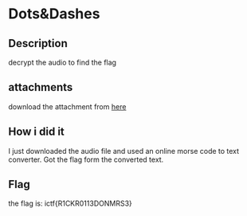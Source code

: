 # Dots&Dashes
## Description
decrypt the audio to find the flag
## attachments
download the attachment from [here](https://traboda-arena-36.s3.amazonaws.com/files/attachments/challenge1_e179927c-07a4-4b3a-9e37-60518c1d00e8.mp3?X-Amz-Algorithm=AWS4-HMAC-SHA256&X-Amz-Credential=AKIA6GUFVMV6HO3NYL6Z%2F20220629%2Fap-south-1%2Fs3%2Faws4_request&X-Amz-Date=20220629T121112Z&X-Amz-Expires=3600&X-Amz-SignedHeaders=host&X-Amz-Signature=088b5520bf51e44b0d1e4733ba74b22763f544b59bd186218217e86c2d7eff7f)

## How i did it
I just downloaded the audio file and used an online morse code to text converter. Got the flag form the converted text.
## Flag
the flag is: ictf{R1CKR0113DONMRS3}
